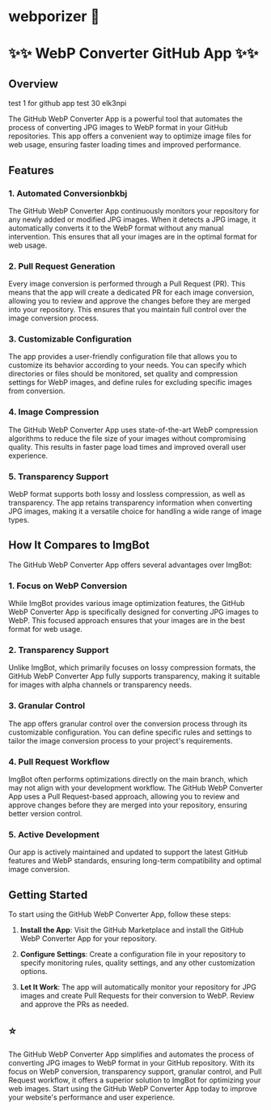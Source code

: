 # webporizer 🚀
# ✨✨ WebP Converter GitHub App ✨✨
## Overview
test 1 for github app
test 30
elk3npi

The GitHub WebP Converter App is a powerful tool that automates the process of converting JPG images to WebP format in your GitHub repositories. This app offers a convenient way to optimize image files for web usage, ensuring faster loading times and improved performance.

## Features

### 1. Automated Conversionbkbj

The GitHub WebP Converter App continuously monitors your repository for any newly added or modified JPG images. When it detects a JPG image, it automatically converts it to the WebP format without any manual intervention. This ensures that all your images are in the optimal format for web usage.

### 2. Pull Request Generation

Every image conversion is performed through a Pull Request (PR). This means that the app will create a dedicated PR for each image conversion, allowing you to review and approve the changes before they are merged into your repository. This ensures that you maintain full control over the image conversion process.

### 3. Customizable Configuration

The app provides a user-friendly configuration file that allows you to customize its behavior according to your needs. You can specify which directories or files should be monitored, set quality and compression settings for WebP images, and define rules for excluding specific images from conversion.

### 4. Image Compression

The GitHub WebP Converter App uses state-of-the-art WebP compression algorithms to reduce the file size of your images without compromising quality. This results in faster page load times and improved overall user experience.

### 5. Transparency Support

WebP format supports both lossy and lossless compression, as well as transparency. The app retains transparency information when converting JPG images, making it a versatile choice for handling a wide range of image types.

## How It Compares to ImgBot

The GitHub WebP Converter App offers several advantages over ImgBot:

### 1. Focus on WebP Conversion

While ImgBot provides various image optimization features, the GitHub WebP Converter App is specifically designed for converting JPG images to WebP. This focused approach ensures that your images are in the best format for web usage.

### 2. Transparency Support

Unlike ImgBot, which primarily focuses on lossy compression formats, the GitHub WebP Converter App fully supports transparency, making it suitable for images with alpha channels or transparency needs.

### 3. Granular Control

The app offers granular control over the conversion process through its customizable configuration. You can define specific rules and settings to tailor the image conversion process to your project's requirements.

### 4. Pull Request Workflow

ImgBot often performs optimizations directly on the main branch, which may not align with your development workflow. The GitHub WebP Converter App uses a Pull Request-based approach, allowing you to review and approve changes before they are merged into your repository, ensuring better version control.

### 5. Active Development

Our app is actively maintained and updated to support the latest GitHub features and WebP standards, ensuring long-term compatibility and optimal image conversion.

## Getting Started

To start using the GitHub WebP Converter App, follow these steps:

1. **Install the App**: Visit the GitHub Marketplace and install the GitHub WebP Converter App for your repository.

2. **Configure Settings**: Create a configuration file in your repository to specify monitoring rules, quality settings, and any other customization options.

3. **Let It Work**: The app will automatically monitor your repository for JPG images and create Pull Requests for their conversion to WebP. Review and approve the PRs as needed.

## ⭐ 

The GitHub WebP Converter App simplifies and automates the process of converting JPG images to WebP format in your GitHub repository. With its focus on WebP conversion, transparency support, granular control, and Pull Request workflow, it offers a superior solution to ImgBot for optimizing your web images. Start using the GitHub WebP Converter App today to improve your website's performance and user experience.


